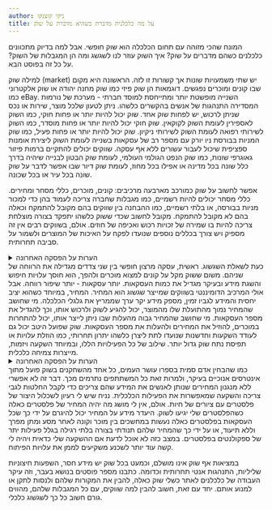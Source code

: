 ```yaml
---
author: ניקי קוצנקו
title: על מה כלכלנית מדברת כשהיא מדברת על שוק
---
```


המונח שהכי מזוהה עם תחום הכלכלה הוא שוק חופשי. אבל למה בדיוק מתכוונים כלכלנים כשהם מדברים על שוק? איך השוק עוזר לנו לשגשג ומה הן המגבלות של השוק? על כל זה בפוסט הבא.<!--more-->

למילה שוק (market) יש שתי משמעויות שונות אך קשורות זו לזה. הראשונה היא מקום שבו קונים ומוכרים נפגשים. דוגמאות הן שוק פיזי כמו שוק מחנה יהודה או שוק אלקטרוני כמו eBay. השנייה מופשטת יותר ומתייחסת למוסד חברתי - מערכת של נורמות המסדירה התנהגות של אנשים בהקשרים כלשהו. ניתן לטעון שלכל מוצר, שירות או נכס שניתן לרכוש, יש לפחות שוק אחד. שוק יכול להיות יותר או פחות חוקי, כמו השוק לאספירין לעומת השוק לקוקאין. שוק חוקי יכול להיות יותר או פחות מוסדר, כמו השוק לשירותי רפואה לעומת השוק לשירותי ניקיון. שוק יכול להיות יותר או פחות פעיל, כמו שוק המניות בבורסת ניו יורק עם מספר רב של עסקאות בשנייה לעומת השוק ליצירת אומנות ספציפית שיכול לעבור עשורים ללא אף עסקה. שווקים יכולים להתקיים ברמות פיזור גאוגרפי שונות, כמו שוק הנפט הגולמי העולמי, לעומת שוק הבטון לבנייה שיהיה בדרך כלל שונה בכל מדינה או אפילו בכל מחוז, לעומת שוק דיור שבו אפשר לדבר על שוק שונה בכל עיר או בכל שכונה.

אפשר לחשוב על שוק כמורכב מארבעה מרכיבים: קונים, מוכרים, כללי מסחר ומחירים. כללי מסחר יכולים להיות רשמיים, כמו מגבלות שחברה צריכה לעמוד בהן כדי למכור מניות בבורסה, או בלתי רשמיים, כמו ההבחנה בין שווקים בהם מקובל להתמקח וכאלה בהם לא מקובל להתמקח. מקובל לחשוב שכדי ששוק כלשהו יתפקד בצורה מוצלחת צריכה להיות בו שמירה של זכויות רכוש ואכיפה של חוזים. אולם, בשווקים רבים אין זה מספיק ויש צורך בכללים נוספים שנועדו לפקח על האיכות של המוצרים ולשמור על סביבה תחרותית.
<details>
  <summary>הערות על הפסקה האחרונה</summary>
 ישנם שווקים בהם אין מחירים ובהם אין משמעות להבחנה בין קונים ומוכרים, אך אני אתעלם מהם בדיון הזה. כמו כן, כדאי לקרוא את הספר המצויין Who Gets What and Why של זוכה פרס נובל לכלכלה Alvin Roth המנתח מאפיינים שונים של שווקים, לרוב כאלה בהם אין מנגנון מחירים
</details>
כעת לשאלת השגשוג. ראשית, עסקה מרצון חופשי בין שני צדדים מגדילה את הרווחה של שניהם. משום ששוק מקל על קונים למצוא מוכרים ולהפך, הוא חוסך עלויות חיפוש והשגת מידע ובעיקר מגדיל את כמות העסקאות. יותר עסקאות - יותר שיפור רווחה. אבל אולי המרכיב הדומיננטי בשווקים שמייצר שגשוג הוא המחיר. המחיר, במיוחד כשהוא יציב יחסית והמידע לגביו זמין, מספק מידע יקר ערך שממריץ את גלגלי הכלכלה. מי שחושב שהמחיר נמוך מהתועלת שלו מהמוצר, יכול להגיע לשוק ולרכוש אותו, וכך להגדיל את מספר העסקאות. מי שחושב שהמחיר גבוה מהעלות שבו ניתן לייצר אותו, יכול להתחרות במוכרים, להוזיל את המחירים ולהעלות את מספר העסקאות. שוק שפועל היטב יכול גם לעודד השקעות וחדשנות שנועדו לתת ליצרן כלשהו יתרון תחרותי, כמו הוזלת עלויות או תפיסת נתח שוק גדול יותר. שילוב של כל הפעילויות הללו, ובמיוחד השקעה ויזמות, מייצרות צמיחה כלכלית.
<details>
  <summary>הערות על הפסקה האחרונה</summary>
עסקה מרצון חופשי בין שני צדדים מגדילה את הרווחה של שניהם או לכל הפחות משפרת את הרווחה של אחד מהם בלי לפגוע בזאת של השני. בהקשר הזה אפשר לחשוב על המילים "רווחה", "תועלת" ו"רמת חיים" כשקולות. נתעלם לצורך העניין ממצבים בהם אנשים טועים לגבי תועלתם או מרמים את זולתם. כאשר מצבים אלה נפוצים מדי בשוק מסוים, כבר לא ברור כלל ששוק זה מגדיל את הרווחה. אולם, במצב זה השוק יהפוך במהרה לפחות אטרקטיבי לחלק מהמשתתפים. אם המצב ימשיך לאורך זמן, השוק עשוי להתפורר לחלוטין ולמעשה להפסיק להתקיים.
</details>
כמו שהבחין אדם סמית בספרו עושר העמים, כל אחד מהשחקנים בשוק פועל מתוך אינטרסים אנוכיים בעיקר, ולמרות זאת כל המשתתפים נתרמים מכך. דבר זה לא אפשרי ללא מנגנון המחירים שנותן לאנשים את המידע שהם צריכים כדי לקבל החלטות לגבי צריכה והשקעה שמאפשרות את הפעילות הכלכלית. נניח שיש לי רעיון לשכלול היצור של פלסטרים עם ציורים של חיות. אולם, אין לי מושג מה יהיה המחיר של פלסטרים כאלה כשהפלסטרים שלי יגיעו לשוק. היעדר מידע על המחיר יכול להיגרם על ידי כך שכל העסקאות בפלסטרים כאלה נעשות במחשכים בין מוכר וקונה לאחר מסע ומתן מפרך וללא תיעוד, או על ידי כך שהמחיר שלהם תנודתי בצורה בלתי רגילה בגלל פעילות יתר של ספקולנטים בפלסטרים. במצב כזה לא אוכל לדעת אם ההשקעה שלי כדאית ויהיה לי קשה עוד יותר לשכנע משקיעים לממן את עלויות הפיתוח.

במציאות אף שוק אינו מושלם, וכמעט בכל שוק יש מידע חסר, השפעות חיצוניות שליליות, התנהגות אנטי תחרותית וכדומה. כתבנו מספר פוסטים בנושא בעבר, וזה עיקר העבודה של כלכלנים לאתר כשלי שוק כאלה, להבין את המקורות שלהם ולנסות לתקן או למנוע אותם. יחד עם זאת, חשוב להבין למה שווקים, עם כל המגבלות שלהם, מהווים גורם חשוב כל כך לשגשוג כלכלי.